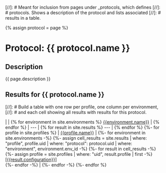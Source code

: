 [//]: # Meant for inclusion from pages under \_protocols, which defines
[//]: # protocols. Shows a description of the protocol and lists associated
[//]: # results in a table.

{% assign protocol = page %}

# Protocol: {{ protocol.name }}

## Description
{{ page.description }}

## Results for {{ protocol.name }}

[//]: # Build a table with one row per profile, one column per environment,
[//]: # and each cell showing all results with results for this protocol.

|  | {% for environment in site.environments %} [{{environment.name}}](/environments/{{environment.env_id}}) | {% endfor %}
| --- | {% for result in site.results %} --- | {% endfor %}
{%- for profile in site.profiles %}
| [{{profile.name}}](/profiles/{{profile.uid}}) |
{%- for environment in site.environments -%}
{%- assign cell_results = site.results | where: "profile", profile.uid | where: "protocol": protocol.uid | where: "environment", environment.env_id -%}
{%- for result in cell_results -%}
{%- assign profile = site.profiles | where: "uid", result.profile | first -%}
[[{{result.configuration}}]](/results/{{result.uid}})<br />
{%- endfor -%}
 |
{%- endfor -%}
{%- endfor %}
